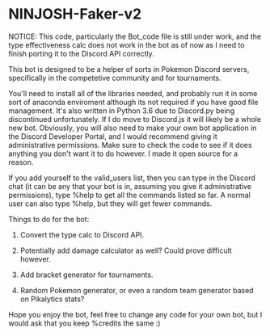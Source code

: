 # NINJOSH-Faker-v2

NOTICE: This code, particularly the Bot_code file is still under work, and the type effectiveness calc 
does not work in the bot as of now as I need to finish porting it to the Discord API correctly. 


This bot is designed to be a helper of sorts in Pokemon Discord servers, specifically in the competetive community and for tournaments. 


You'll need to install all of the libraries needed, and probably run it in some sort of anaconda enviroment although 
its not required if you have good file management.
It's also written in Python 3.6 due to Discord.py being discontinued unfortunately. If I do move to Discord.js it will likely be a whole new bot.
Obviously, you will also need to make your own bot application in the Discord Developer Portal, and I would recommend giving it administrative permissions.
Make sure to check the code to see if it does anything you don't want it to do however. I made it open source for a reason.


If you add yourself to the valid_users list, then you can type in the Discord chat (it can be any that your bot is in,
assuming you give it administrative permissions), type %help to get all the commands listed so far. A normal user can also type %help,
but they will get fewer commands.  




Things to do for the bot:

1. Convert the type calc to Discord API.

2. Potentially add damage calculator as well? Could prove difficult however.

3. Add bracket generator for tournaments.

4. Random Pokemon generator, or even a random team generator based on Pikalytics stats?


Hope you enjoy the bot, feel free to change any code for your own bot, but I would ask that you keep %credits the same :)



